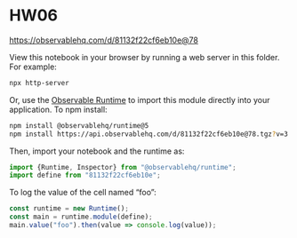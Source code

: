 # HW06

https://observablehq.com/d/81132f22cf6eb10e@78

View this notebook in your browser by running a web server in this folder. For
example:

~~~sh
npx http-server
~~~

Or, use the [Observable Runtime](https://github.com/observablehq/runtime) to
import this module directly into your application. To npm install:

~~~sh
npm install @observablehq/runtime@5
npm install https://api.observablehq.com/d/81132f22cf6eb10e@78.tgz?v=3
~~~

Then, import your notebook and the runtime as:

~~~js
import {Runtime, Inspector} from "@observablehq/runtime";
import define from "81132f22cf6eb10e";
~~~

To log the value of the cell named “foo”:

~~~js
const runtime = new Runtime();
const main = runtime.module(define);
main.value("foo").then(value => console.log(value));
~~~
